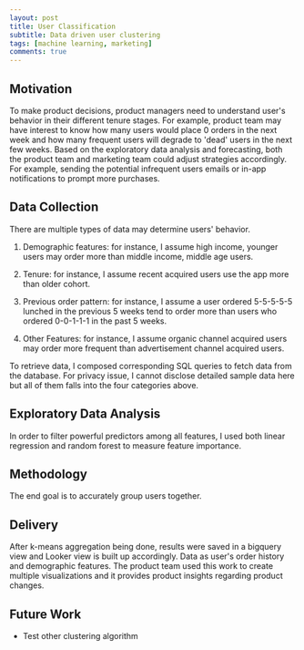 ```yaml
---
layout: post
title: User Classification
subtitle: Data driven user clustering
tags: [machine learning, marketing]
comments: true
---
```


## Motivation
To make product decisions, product managers need to understand user's behavior in their different tenure stages. For example, product team may have interest to know how many users would place 0 orders in the next week and how many frequent users will degrade to 'dead' users in the next few weeks. Based on the exploratory data analysis and forecasting, both the product team and marketing team could adjust strategies accordingly. For example, sending the potential infrequent users emails or in-app notifications to prompt more purchases.

## Data Collection
There are multiple types of data may determine users' behavior.

1. Demographic features: for instance, I assume high income, younger users may order more than middle income, middle age users.

2. Tenure: for instance, I assume recent acquired users use the app more than older cohort.

3. Previous order pattern: for instance, I assume a user ordered 5-5-5-5-5 lunched in the previous 5 weeks tend to order more than users who ordered 0-0-1-1-1 in the past 5 weeks.

4. Other Features: for instance, I assume organic channel acquired users may order more frequent than advertisement channel acquired users.

To retrieve data, I composed corresponding SQL queries to fetch data from the database. For privacy issue, I cannot disclose detailed sample data here but all of them falls into the four categories above.


## Exploratory Data Analysis
In order to filter powerful predictors among all features, I used both linear regression and random forest to measure feature importance.

## Methodology
The end goal is to accurately group users together.

## Delivery

After k-means aggregation being done, results were saved in a bigquery view and Looker view is built up accordingly. Data as user's order history and demographic features. The product team used this work to create multiple visualizations and it provides product insights regarding product changes.

## Future Work

* Test other clustering algorithm 

